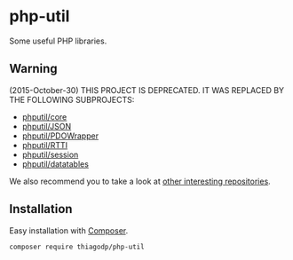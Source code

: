 php-util
========

Some useful PHP libraries.

## Warning

(2015-October-30) THIS PROJECT IS DEPRECATED. IT WAS REPLACED BY THE FOLLOWING SUBPROJECTS:

- [phputil/core](https://github.com/thiagodp/core)
- [phputil/JSON](https://github.com/thiagodp/json)
- [phputil/PDOWrapper](https://github.com/thiagodp/pdowrapper)
- [phputil/RTTI](https://github.com/thiagodp/rtti)
- [phputil/session](https://github.com/thiagodp/session)
- [phputil/datatables](https://github.com/thiagodp/datatables)

We also recommend you to take a look at [other interesting repositories](https://github.com/thiagodp?tab=repositories).

## Installation

Easy installation with [Composer](https://getcomposer.org/).
```
composer require thiagodp/php-util
```
